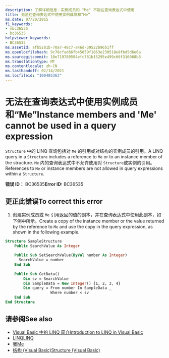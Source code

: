 ```yaml
---
description: 了解详细信息：实例成员和 "Me" 不能在查询表达式中使用
title: 无法在查询表达式中使用实例成员和“Me”
ms.date: 07/20/2015
f1_keywords:
- vbc36535
- bc36535
helpviewer_keywords:
- BC36535
ms.assetid: afb5281b-70a7-48c7-a46d-39522b96b1ff
ms.openlocfilehash: 9c78cfad66fb45059f1863e230518e8fbd5d6e6a
ms.sourcegitcommit: 10e719780594efc781b15295e499c66f316068b8
ms.translationtype: MT
ms.contentlocale: zh-CN
ms.lasthandoff: 02/14/2021
ms.locfileid: "100485362"
---
```

# <a name="instance-members-and-me-cannot-be-used-in-a-query-expression"></a><span data-ttu-id="2e8fd-103">无法在查询表达式中使用实例成员和“Me”</span><span class="sxs-lookup"><span data-stu-id="2e8fd-103">Instance members and 'Me' cannot be used in a query expression</span></span>

<span data-ttu-id="2e8fd-104">`Structure` 中的 LINQ 查询包括对 `Me` 的引用或对结构的实例成员的引用。</span><span class="sxs-lookup"><span data-stu-id="2e8fd-104">A LINQ query in a `Structure` includes a reference to `Me` or to an instance member of the structure.</span></span> <span data-ttu-id="2e8fd-105">`Me` 内的查询表达式中不允许使用对 `Structure`或实例的引用。</span><span class="sxs-lookup"><span data-stu-id="2e8fd-105">References to `Me` or instance members are not allowed in query expressions within a `Structure`.</span></span>  
  
 <span data-ttu-id="2e8fd-106">**错误 ID：** BC36535</span><span class="sxs-lookup"><span data-stu-id="2e8fd-106">**Error ID:** BC36535</span></span>  
  
## <a name="to-correct-this-error"></a><span data-ttu-id="2e8fd-107">更正此错误</span><span class="sxs-lookup"><span data-stu-id="2e8fd-107">To correct this error</span></span>  
  
1. <span data-ttu-id="2e8fd-108">创建实例成员或 `Me` 引用返回的值的副本，并在查询表达式中使用此副本，如下例中所示。</span><span class="sxs-lookup"><span data-stu-id="2e8fd-108">Create a copy of the instance member or the value returned by the reference to `Me` and use the copy in the query expression, as shown in the following example.</span></span>  
  
```vb  
Structure SampleStructure  
    Public SearchValue As Integer  
  
    Public Sub SetSearchValue(ByVal number As Integer)  
      SearchValue = number  
    End Sub  
  
    Public Sub GetData()  
        Dim sv = SearchValue  
        Dim SampleData = New Integer() {1, 2, 3, 4}  
        Dim query = From number In SampleData _  
                    Where number < sv  
    End Sub  
End Structure  
```  
  
## <a name="see-also"></a><span data-ttu-id="2e8fd-109">请参阅</span><span class="sxs-lookup"><span data-stu-id="2e8fd-109">See also</span></span>

- [<span data-ttu-id="2e8fd-110">Visual Basic 中的 LINQ 简介</span><span class="sxs-lookup"><span data-stu-id="2e8fd-110">Introduction to LINQ in Visual Basic</span></span>](../programming-guide/language-features/linq/introduction-to-linq.md)
- [<span data-ttu-id="2e8fd-111">LINQ</span><span class="sxs-lookup"><span data-stu-id="2e8fd-111">LINQ</span></span>](../programming-guide/language-features/linq/index.md)
- [<span data-ttu-id="2e8fd-112">我</span><span class="sxs-lookup"><span data-stu-id="2e8fd-112">Me</span></span>](../programming-guide/program-structure/me-my-mybase-and-myclass.md#me)
- [<span data-ttu-id="2e8fd-113">结构 (Visual Basic)</span><span class="sxs-lookup"><span data-stu-id="2e8fd-113">Structure (Visual Basic)</span></span>](../language-reference/statements/structure-statement.md)

